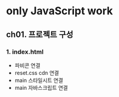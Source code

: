 # only JavaScript work
## ch01. 프로젝트 구성
### 1. index.html
- 파비콘 연결
- reset.css cdn 연결
- main 스타일시트 연결
- main 자바스크립트 연결
